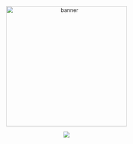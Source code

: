 
<center><img width="322" alt="banner" src="https://github.com/user-attachments/assets/1e27b1a8-7523-4e22-b250-250406c0ccd6" /></center>

<p align="center">
  <a href="https://skillicons.dev">
    <img src="https://skillicons.dev/icons?i=react,nodejs,ts" />
  </a>
  <a href="https://github.com/user-attachments/assets/29d6b831-dc66-4d13-aa09-ff527264750f">
</p>



